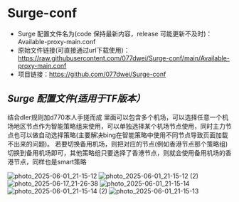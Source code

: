 # Surge-conf
- Surge 配置文件名为(code 保持最新内容，release 可能更新不及时)：Available-proxy-main.conf
- 原始文件链接(可直接通过url下载使用)：https://raw.githubusercontent.com/077dwei/Surge-conf/main/Available-proxy-main.conf
- 项目链接：https://github.com/077dwei/Surge-conf

*Surge 配置文件(适用于TF版本）*
- 
结合dler规则加d770本人手搓而成
里面可以包含多个机场，可以选择任意一个机场地区节点作为智能策略组来使用，可以单独选择某个机场节点使用，同时主力节点也可以做自动选择策略(主要解决bing在智能策略中使用不同节点导致页面加载不出来的问题)。
若要切换备用机场，则把对应的节点(例如香港节点那个策略组)切换到备用机场即可，其他策略组只要选择了香港节点，则就会使用备用机场的香港节点，同样也是smart策略

  
![photo_2025-06-01_21-15-12](https://github.com/user-attachments/assets/595481c9-5c95-4420-b586-571db8237923)
![photo_2025-06-01_21-15-12 (2)](https://github.com/user-attachments/assets/b4d34e01-9d22-4926-9d7b-ac50bfd2e096)
![photo_2025-06-17_21-26-38](https://github.com/user-attachments/assets/84d64314-1d2b-4dbe-903b-3b8354e11035)
![photo_2025-06-01_21-15-14](https://github.com/user-attachments/assets/e40cfce1-13ca-4c1d-90de-62c5a48f2aa6)
![photo_2025-06-01_21-15-14 (2)](https://github.com/user-attachments/assets/8541aa88-3cd2-49e9-9715-bbfe801d2eb5)
![photo_2025-06-01_21-15-13](https://github.com/user-attachments/assets/efb41fad-6d0f-41f4-9b43-e1c38d0a26a3)
